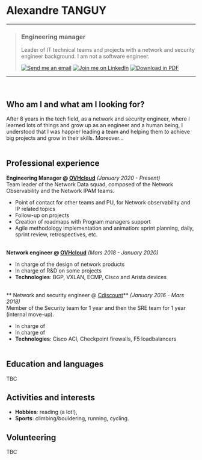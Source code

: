 # Alexandre TANGUY

---

> ### Engineering manager
>
> Leader of IT technical teams and projects with a network and security engineer background. I am not a software engineer. <br >
>
> [![Send me an email](https://img.shields.io/badge/Send_me_an-email-267CB9?style=flat&logo=maildotru)](mailto:alexandre@tanguy.pro) [![Join me on LinkedIn](https://img.shields.io/badge/Join_me_on-LinkedIn-267CB9?style=flat&logo=linkedin)](https://www.linkedin.com/in/alexandretanguy/) [![Download in PDF](https://img.shields.io/badge/Download_in-PDF-267CB9?style=flat&logo=docusign)](https://github.com/hikatanguy/cv/raw/main/out/cv_alexandre_tanguy.pdf)

---

<br>

## Who am I and what am I looking for?
After 8 years in the tech field, as a network and security engineer, where I learned lots of things and grow up as an engineer and a human being, I understood that I was happier leading a team and helping them to achieve big projects and grow in their skills. Moreover...
<br><br>

## Professional experience

**Engineering Manager @ [OVHcloud](https://www.ovhcloud.com)** *(January 2020 - Present)* <br>
Team leader of the Network Data squad, composed of the Network Observability and the Network IPAM teams.
  - Point of contact for other teams and PU, for Network observability and IP related topics
  - Follow-up on projects
  - Creation of roadmaps with Program managers support
  - Agile methodology implementation and animation: sprint planning, daily, sprint review, retrospectives, etc.
<br><br>

**Network engineer @ [OVHcloud](https://www.ovhcloud.com)** *(Mars 2018 - January 2020)* <br>
  - In charge of the design of network products 
  - In charge of R&D on some projects
  - **Technologies**: BGP, VXLAN, ECMP, Cisco and Arista devices
<br><br>

** Network and security engineer @ [Cdiscount](https://www.cdiscount.com)** *(January 2016 - Mars 2018)* <br>
Member of the Security team for 1 year and then the SRE team for 1 year (internal move-up).
  - In charge of 
  - In charge of
  - **Technologies**: Cisco ACI, Checkpoint firewalls, F5 loadbalancers 
<br><br>

## Education and languages
TBC

## Activities and interests
  - **Hobbies**: reading (a lot!),
  - **Sports**: climbing/bouldering, running, cycling.

## Volunteering
TBC
